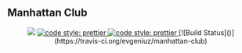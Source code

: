 ## Manhattan Club
<p align="center">
<a href="https://david-dm.org/evgeniuz/manhattan-club" title="dependencies status"><img src="https://img.shields.io/david/evgeniuz/manhattan-club.svg?style=flat-square"/></a>
<a href="https://github.com/prettier/prettier">
    <img alt="code style: prettier" src="https://img.shields.io/badge/code_style-prettier-ff69b4.svg?style=flat-square">
  </a>
  <a href="https://github.com/prettier/prettier">
    <img alt="code style: prettier" src="https://img.shields.io/travis/com/evgeniuz/manhattan-club/master.svg?style=flat-square">
  </a>
  [![Build Status]()](https://travis-ci.org/evgeniuz/manhattan-club)
</p>